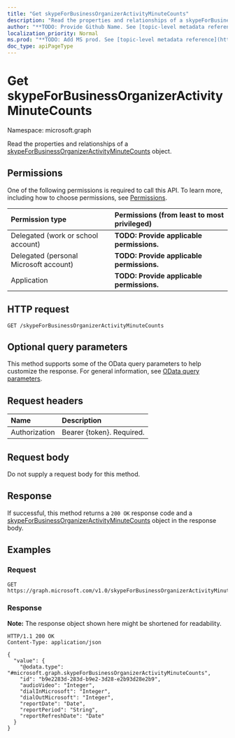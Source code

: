 ```yaml
---
title: "Get skypeForBusinessOrganizerActivityMinuteCounts"
description: "Read the properties and relationships of a skypeForBusinessOrganizerActivityMinuteCounts object."
author: "**TODO: Provide Github Name. See [topic-level metadata reference](https://msgo.azurewebsites.net/add/document/guidelines/metadata.html#topic-level-metadata)**"
localization_priority: Normal
ms.prod: "**TODO: Add MS prod. See [topic-level metadata reference](https://msgo.azurewebsites.net/add/document/guidelines/metadata.html#topic-level-metadata)**"
doc_type: apiPageType
---
```


# Get skypeForBusinessOrganizerActivityMinuteCounts
Namespace: microsoft.graph



Read the properties and relationships of a [skypeForBusinessOrganizerActivityMinuteCounts](../resources/skypeforbusinessorganizeractivityminutecounts.md) object.

## Permissions
One of the following permissions is required to call this API. To learn more, including how to choose permissions, see [Permissions](/graph/permissions-reference).

|Permission type|Permissions (from least to most privileged)|
|:---|:---|
|Delegated (work or school account)|**TODO: Provide applicable permissions.**|
|Delegated (personal Microsoft account)|**TODO: Provide applicable permissions.**|
|Application|**TODO: Provide applicable permissions.**|

## HTTP request

<!-- {
  "blockType": "ignored"
}
-->
``` http
GET /skypeForBusinessOrganizerActivityMinuteCounts
```

## Optional query parameters
This method supports some of the OData query parameters to help customize the response. For general information, see [OData query parameters](/graph/query-parameters).

## Request headers
|Name|Description|
|:---|:---|
|Authorization|Bearer {token}. Required.|

## Request body
Do not supply a request body for this method.

## Response

If successful, this method returns a `200 OK` response code and a [skypeForBusinessOrganizerActivityMinuteCounts](../resources/skypeforbusinessorganizeractivityminutecounts.md) object in the response body.

## Examples

### Request
<!-- {
  "blockType": "request",
  "name": "get_skypeforbusinessorganizeractivityminutecounts"
}
-->
``` http
GET https://graph.microsoft.com/v1.0/skypeForBusinessOrganizerActivityMinuteCounts
```


### Response
**Note:** The response object shown here might be shortened for readability.
<!-- {
  "blockType": "response",
  "truncated": true,
  "@odata.type": "microsoft.graph.skypeForBusinessOrganizerActivityMinuteCounts"
}
-->
``` http
HTTP/1.1 200 OK
Content-Type: application/json

{
  "value": {
    "@odata.type": "#microsoft.graph.skypeForBusinessOrganizerActivityMinuteCounts",
    "id": "b9e2283d-283d-b9e2-3d28-e2b93d28e2b9",
    "audioVideo": "Integer",
    "dialInMicrosoft": "Integer",
    "dialOutMicrosoft": "Integer",
    "reportDate": "Date",
    "reportPeriod": "String",
    "reportRefreshDate": "Date"
  }
}
```

